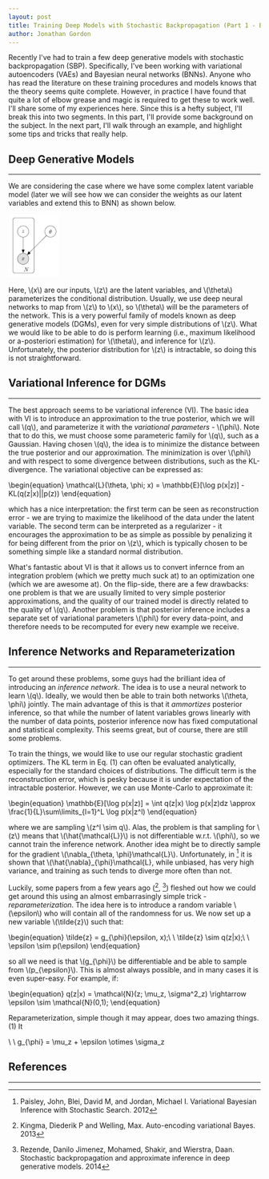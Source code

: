 ```yaml
---
layout: post
title: Training Deep Models with Stochastic Backpropagation (Part 1 - Background)
author: Jonathan Gordon
---
```


Recently I've had to train a few deep generative models with stochastic backpropagation (SBP). Specifically, I've been working with variational autoencoders (VAEs) and Bayesian neural networks (BNNs). Anyone who has read the literature on these training procedures and models knows that the theory seems quite complete. However, in practice I have found that quite a lot of elbow grease and magic is required to get these to work well. I'll share some of my experiences here. Since this is a hefty subject, I'll break this into two segments. In this part, I'll provide some background on the subject. In the next part, I'll walk through an example, and highlight some tips and tricks that really help.

## Deep Generative Models
-----

We are considering the case where we have some complex latent variable model (later we will see how we can consider the weights as our latent variables and extend this to BNN) as shown below.

<img src="https://raw.githubusercontent.com/Gordonjo/Jekyll-Mono/gh-pages/images/vae.png" width="20%" height="20%">


Here, \\(x\\) are our inputs, \\(z\\) are the latent variables, and \\(\theta\\) parameterizes the conditional distribution. Usually, we use deep neural networks to map from \\(z\\) to \\(x\\), so \\(\theta\\) will be the parameters of the network. This is a very powerful family of models known as deep generative models (DGMs), even for very simple distributions of \\(z\\). What we would like to be able to do is perform learning (i.e., maximum likelihood or a-posteriori estimation) for \\(\theta\\), and inference for \\(z\\). Unfortunately, the posterior distribution for \\(z\\) is intractable, so doing this is not straightforward.


## Variational Inference for DGMs
-----

The best approach seems to be variational inference (VI). The basic idea with VI is to introduce an approximation to the true posterior, which we will call \\(q\\), and parameterize it with the *variational parameters* - \\(\phi\\). Note that to do this, we must choose some parameteric family for \\(q\\), such as a Gaussian. Having chosen \\(q\\), the idea is to minimize the distance between the true posterior and our approximation. The minimization is over \\(\phi\\) and with respect to some divergence between distributions, such as the KL-divergence. The variational objective can be expressed as:

\begin{equation}
\mathcal{L}(\theta, \phi; x) = \mathbb{E}[\log p(x|z)] - KL(q(z|x)||p(z))
\end{equation}

which has a nice interpretation: the first term can be seen as reconstruction error - we are trying to maximize the likelihood of the data under the latent variable. The second term can be interpreted as a regularizer - it encourages the approximation to be as simple as possible by penalizing it for being different from the prior on \\(z\\), which is typically chosen to be something simple like a standard normal distribution.

What's fantastic about VI is that it allows us to convert infernce from an integration problem (which we pretty much suck at) to an optimization one (which we are awesome at). On the flip-side, there are a few drawbacks: one problem is that we are usually limited to very simple posterior approximations, and the quality of our trained model is directly related to the quality of \\(q\\). Another problem is that posterior inference includes a separate set of variational parameters \\(\phi\\) for every data-point, and therefore needs to be recomputed for every new example we receive.   


## Inference Networks and Reparameterization
-----

To get around these problems, some guys had the brilliant idea of introducing an *inference network*. The idea is to use a neural network to learn \\(q\\). Ideally, we would then be able to train both networks \\(\theta, \phi\\) jointly. The main advantage of this is that it *ammortizes* posterior inference, so that while the number of latent variables grows linearly with the number of data points, posterior inference now has fixed computational and statistical complexity. This seems great, but of course, there are still some problems.

To train the things, we would like to use our regular stochastic gradient optimizers. The KL term in Eq. (1) can often be evaluated analytically, especially for the standard choices of distributions. The difficult term is the reconstruction error, which is pesky because it is under expectation of the intractable posterior. However, we can use Monte-Carlo to approximate it:

\begin{equation}
\mathbb{E}[\log p(x|z)] = \int q(z|x) \log p(x|z)dz \approx \frac{1}{L}\sum\limits_{l=1}^L \log p(x|z^l)
\end{equation} 

where we are sampling \\(z^l \sim q\\). Alas, the problem is that sampling for \\(z\\) means that \\(\hat{\mathcal{L}}\\) is not differentiable w.r.t. \\(\phi\\), so we cannot train the inference network. Another idea might be to directly sample for the gradient \\(\nabla_{\theta, \phi}\mathcal{L}\\). Unfortunately, in [^1] it is shown that \\(\hat{\nabla}_{\phi}\mathcal{L}, while unbiased, has very high variance, and training as such tends to diverge more often than not. 

Luckily, some papers from a few years ago ([^2], [^3]) fleshed out how we could get around this using an almost embarrasingly simple trick - *reparameterization*. The idea here is to introduce a random variable \\(\epsilon\\) who will contain all of the randomness for us. We now set up a new variable \\(\tilde{z}\\) such that:

\begin{equation}
\tilde{z} = g_{\phi}(\epsilon, x);\ \ \tilde{z} \sim q(z|x);\ \ \epsilon \sim p(\epsilon)
\end{equation}

so all we need is that \\(g_{\phi}\\) be differentiable and be able to sample from \\(p_{\epsilon}\\). This is almost always possible, and in many cases it is even super-easy. For example, if:

\begin{equation}
q(z|x) = \mathcal{N}(z; \mu_z, \sigma^2_z) \rightarrow \epsilon \sim \mathcal{N}(0,1);
\end{equation}

Reparameterization, simple though it may appear, does two amazing things. (1) It 

\ \ g_{\phi} = \mu_z + \epsilon \otimes \sigma_z


## References
-----

[^1]: Paisley, John, Blei, David M, and Jordan, Michael I. Variational Bayesian Inference with Stochastic Search. 2012
[^2]: Kingma, Diederik P and Welling, Max. Auto-encoding variational Bayes. 2013
[^3]: Rezende, Danilo Jimenez, Mohamed, Shakir, and Wierstra, Daan. Stochastic backpropagation and approximate inference in deep generative models. 2014